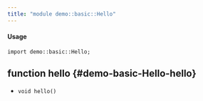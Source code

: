 ```yaml
---
title: "module demo::basic::Hello"
---
```


#### Usage

`import demo::basic::Hello;`


## function hello {#demo-basic-Hello-hello}

* ``void hello()``

